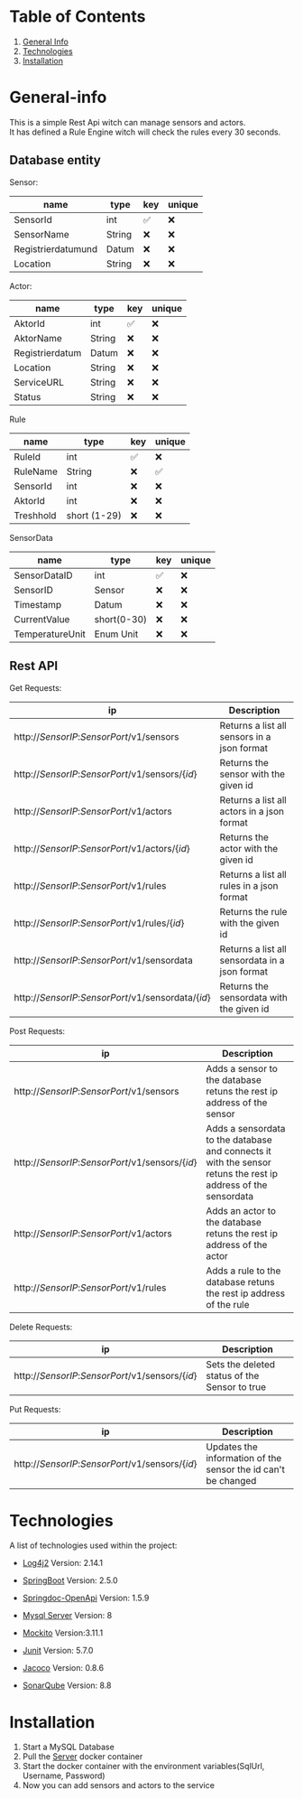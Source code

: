 # Table of Contents

1. [General Info](#general-info)
2. [Technologies](#technologies)
3. [Installation](#installation)

# General-info

This is a simple Rest Api witch can manage sensors and actors.<br>
It has defined a Rule Engine witch will check the rules every 30 seconds.

## Database entity

Sensor:

| name | type | key | unique |
|----|----|----|----|
| SensorId | int | ✅ | ❌ |
| SensorName | String | ❌ | ❌ |
| Registrierdatumund | Datum | ❌ | ❌ |
| Location | String | ❌ | ❌ |

Actor:

| name | type | key | unique |
|----|----|----|----|
| AktorId | int | ✅ | ❌ |
| AktorName | String | ❌ | ❌ |
| Registrierdatum | Datum | ❌ | ❌ |
| Location | String | ❌ | ❌ |
| ServiceURL | String | ❌ | ❌ |
| Status | String | ❌ | ❌ |

Rule

| name | type | key | unique |
|----|----|----|----|
| RuleId | int | ✅ | ❌ |
| RuleName | String | ❌ | ✅  |
| SensorId | int | ❌ | ❌ |
| AktorId | int | ❌ | ❌ |
| Treshhold | short (1-29) | ❌ | ❌ |

SensorData

| name | type | key | unique |
| --- | --- |----|----|
| SensorDataID | int | ✅ | ❌ |
| SensorID | Sensor | ❌ | ❌ |
| Timestamp | Datum | ❌ | ❌ |
| CurrentValue | short(0-30) | ❌ | ❌ |
| TemperatureUnit | Enum Unit | ❌ | ❌ |

## Rest API

Get Requests:

| ip | Description|
| --- | --- |
| http://*SensorIP*:*SensorPort*/v1/sensors | Returns a list all sensors in a json format |
| http://*SensorIP*:*SensorPort*/v1/sensors/{*id*} | Returns the sensor with the given id|
| http://*SensorIP*:*SensorPort*/v1/actors | Returns a list all actors in a json format |
| http://*SensorIP*:*SensorPort*/v1/actors/{*id*} | Returns the actor with the given id|
| http://*SensorIP*:*SensorPort*/v1/rules | Returns a list all rules in a json format |
| http://*SensorIP*:*SensorPort*/v1/rules/{*id*} | Returns the rule with the given id|
| http://*SensorIP*:*SensorPort*/v1/sensordata | Returns a list all sensordata in a json format |
| http://*SensorIP*:*SensorPort*/v1/sensordata/{*id*} | Returns the sensordata with the given id|


Post Requests:

| ip | Description|
| --- | --- |
| http://*SensorIP*:*SensorPort*/v1/sensors | Adds a sensor to the database retuns the rest ip address of the sensor|
| http://*SensorIP*:*SensorPort*/v1/sensors/{*id*} | Adds a sensordata to the database and connects it with the sensor retuns the rest ip address of the sensordata|
| http://*SensorIP*:*SensorPort*/v1/actors | Adds an actor to the database retuns the rest ip address of the actor|
| http://*SensorIP*:*SensorPort*/v1/rules | Adds a rule to the database retuns the rest ip address of the rule|

Delete Requests:

| ip | Description|
| --- | --- |
| http://*SensorIP*:*SensorPort*/v1/sensors/{*id*} | Sets the deleted status of the Sensor to true|

Put Requests:

| ip | Description|
| --- | --- |
| http://*SensorIP*:*SensorPort*/v1/sensors/{*id*} | Updates the information of the sensor the id can't be changed |

# Technologies

 A list of technologies used within the project:

* [Log4j2](https://logging.apache.org/log4j/2.x/) Version: 2.14.1

* [SpringBoot](https://spring.io/projects/spring-boot) Version: 2.5.0

* [Springdoc-OpenApi](https://github.com/springdoc/springdoc-openapi) Version: 1.5.9

* [Mysql Server](https://www.mysql.com/de/) Version: 8

* [Mockito](https://site.mockito.org/) Version:3.11.1

* [Junit](https://junit.org/junit5/) Version: 5.7.0

* [Jacoco](https://www.jacoco.org/jacoco/trunk/index.html) Version: 0.8.6

* [SonarQube](https://www.sonarqube.org/) Version: 8.8



# Installation

1. Start a MySQL Database
2. Pull the [Server](inf-docker.fh-rosenheim.de/vv-inf-sose21/asbeckalexander/server) docker container
3. Start the docker container with the environment variables(SqlUrl, Username, Password)
4. Now you can add sensors and actors to the service

